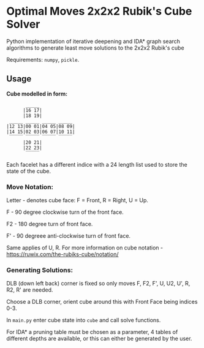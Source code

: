<h1>Optimal Moves 2x2x2 Rubik's Cube Solver</h1>

<p>Python implementation of iterative deepening and IDA* graph search algorithms to generate least move solutions to the 2x2x2 Rubik's cube

Requirements:  `numpy`, `pickle`. </p>

<h2>Usage</h2>

<p>
<b>Cube modelled in form:</b>
  
```
       _____
      |16 17|
      |18 19|
 _____ _____ _____ _____ 
|12 13|00 01|04 05|08 09|
|14 15|02 03|06 07|10 11|
 ‾‾‾‾‾ ‾‾‾‾‾ ‾‾‾‾‾ ‾‾‾‾‾  
      |20 21|
      |22 23|
       ‾‾‾‾‾
```

Each facelet has a different indice with a 24 length list used to store the state of the cube.


</p>
<h3>Move Notation:</h3>
<p>
Letter - denotes cube face: F = Front, R = Right, U = Up.

F - 90 degree clockwise turn of the front face.

F2 - 180 degree turn of front face.

F' - 90 degreee anti-clockwise turn of front face.

Same applies of U, R.
For more information on cube notation - https://ruwix.com/the-rubiks-cube/notation/
</p>

<h3>Generating Solutions:</h3>
<p>
DLB (down left back) corner is fixed so only moves F, F2, F', U, U2, U', R, R2, R' are needed.
  
Choose a DLB corner, orient cube around this with Front Face being indices 0-3.

In `main.py` enter cube state into `cube` and call solve functions. 

For IDA* a pruning table must be chosen as a parameter, 4 tables of different depths are available, or this can either be generated by the user.

</p>
